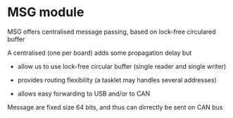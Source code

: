 #  MSG module

MSG offers centralised message passing, based on lock-free circulared buffer

A centralised (one per board) adds some propagation delay but

- allow us to use lock-free circular buffer (single reader and single writer)

- provides routing flexibility (a tasklet may handles several addresses)

- allows easy forwarding to USB and/or to CAN


Message are fixed size 64 bits, and thus can dirrectly be sent on CAN bus

